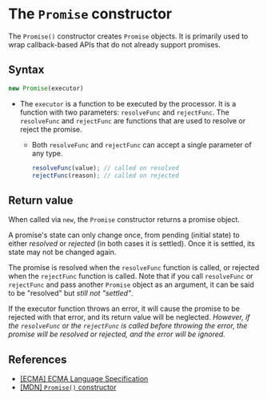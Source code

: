 # The `Promise` constructor

The `Promise()` constructor creates `Promise` objects. It is primarily used to wrap callback-based APIs that do not already support promises.

## Syntax

```js
new Promise(executor)
```

* The `executor` is a function to be executed by the processor. It is a function with two parameters: `resolveFunc` and `rejectFunc`. The `resolveFunc` and `rejectFunc` are functions that are used to resolve or reject the promise.
    * Both `resolveFunc` and `rejectFunc` can accept a single parameter of any type.

        ```js
        resolveFunc(value); // called on resolved
        rejectFunc(reason); // called on rejected
        ```

## Return value

When called via `new`, the `Promise` constructor returns a promise object.

A promise's state can only change once, from pending (initial state) to either _resolved_ or _rejected_ (in both cases it is settled). Once it is settled, its state may not be changed again.

The promise is resolved when the `resolveFunc` function is called, or rejected when the `rejectFunc` function is called. Note that if you call `resolveFunc` or `rejectFunc` and pass another `Promise` object as an argument, it can be said to be "resolved" but _still not "settled"_.

If the executor function throws an error, it will cause the promise to be rejected with that error, and its return value will be neglected. _However, if the `resolveFunc` or the `rejectFunc` is called before throwing the error, the promise will be resolved or rejected, and the error will be ignored._

## References

* [[ECMA] ECMA Language Specification](https://tc39.es/ecma262/multipage/control-abstraction-objects.html#sec-promise-constructor)
* [[MDN] `Promise()` constructor](https://developer.mozilla.org/en-US/docs/Web/JavaScript/Reference/Global_Objects/Promise/Promise)